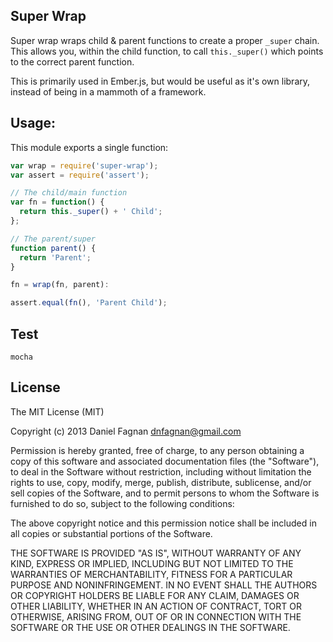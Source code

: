 Super Wrap
---

Super wrap wraps child & parent functions to create a proper `_super` chain. This allows you, within the child function, to call `this._super()` which points to the correct parent function.

This is primarily used in Ember.js, but would be useful as it's own library, instead of being in a mammoth of a framework.

## Usage:

This module exports a single function:

```js
var wrap = require('super-wrap');
var assert = require('assert');

// The child/main function
var fn = function() {
  return this._super() + ' Child';
};

// The parent/super
function parent() {
  return 'Parent';
}

fn = wrap(fn, parent):

assert.equal(fn(), 'Parent Child');
```

## Test

```
mocha
```

## License

The MIT License (MIT)

Copyright (c) 2013 Daniel Fagnan <dnfagnan@gmail.com>

Permission is hereby granted, free of charge, to any person obtaining a copy of
this software and associated documentation files (the "Software"), to deal in
the Software without restriction, including without limitation the rights to
use, copy, modify, merge, publish, distribute, sublicense, and/or sell copies of
the Software, and to permit persons to whom the Software is furnished to do so,
subject to the following conditions:

The above copyright notice and this permission notice shall be included in all
copies or substantial portions of the Software.

THE SOFTWARE IS PROVIDED "AS IS", WITHOUT WARRANTY OF ANY KIND, EXPRESS OR
IMPLIED, INCLUDING BUT NOT LIMITED TO THE WARRANTIES OF MERCHANTABILITY, FITNESS
FOR A PARTICULAR PURPOSE AND NONINFRINGEMENT. IN NO EVENT SHALL THE AUTHORS OR
COPYRIGHT HOLDERS BE LIABLE FOR ANY CLAIM, DAMAGES OR OTHER LIABILITY, WHETHER
IN AN ACTION OF CONTRACT, TORT OR OTHERWISE, ARISING FROM, OUT OF OR IN
CONNECTION WITH THE SOFTWARE OR THE USE OR OTHER DEALINGS IN THE SOFTWARE.
